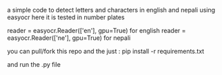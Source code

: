 a simple code to detect letters and characters in english and nepali using easyocr 
here it is tested in number plates

reader = easyocr.Reader(['en'], gpu=True) for english
reader = easyocr.Reader(['ne'], gpu=True) for nepali

you can pull/fork this repo and the just : pip install -r requirements.txt 

and run the .py file
